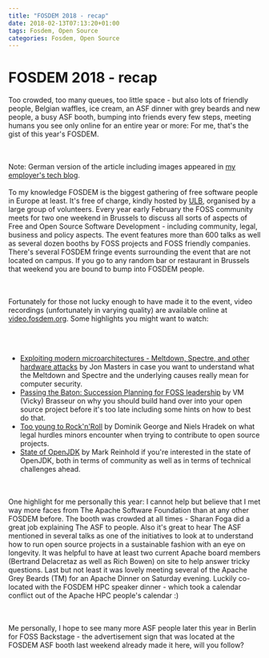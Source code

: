 ```yaml
---
title: "FOSDEM 2018 - recap"
date: 2018-02-13T07:13:20+01:00
tags: Fosdem, Open Source 
categories: Fosdem, Open Source
---
```


# FOSDEM 2018 - recap


Too crowded, too many queues, too little space - but also lots of friendly people, Belgian waffles, ice cream, an ASF 
dinner with grey beards and new people, a busy ASF booth, bumping into friends every few steps, meeting humans you see 
only online for an entire year or more: For me, that's the gist of this year's FOSDEM.


<br><br>
Note: German version of the article including images appeared in <a
href="http://tech.europace.de/fosdem-2018/">my employer's tech blog</a>.
<br><br>
To my knowledge FOSDEM is the biggest gathering of free software people in Europe at least. It's free of charge, kindly 
hosted by <a href="http://www.ulb.ac.be">ULB</a>, organised by a large group of volunteers. Every year early February 
the FOSS community meets for two one weekend in Brussels to discuss all sorts of aspects of Free and Open Source 
Software Development - including community, legal, business and policy aspects. The event features more than 600 talks 
as well as several dozen booths by FOSS projects and FOSS friendly companies. There's several FOSDEM fringe events 
surrounding the event that are not located on campus. If you go to any random bar or restaurant in Brussels that 
weekend you are bound to bump into FOSDEM people.

<br><br>
Fortunately for those not lucky enough to have made it to the event, video recordings (unfortunately in varying 
quality) are available online at <a href="http://video.fosdem.org">video.fosdem.org</a>. Some highlights you might want 
to watch:

<br><br>
<ul>
<li><a href="https://fosdem.org/2018/schedule/event/closing_keynote/">Exploiting modern microarchitectures - Meltdown, 
Spectre, and other hardware attacks</a> by Jon Masters in case you want to understand what the Meltdown and Spectre and 
the underlying causes really mean for computer security.
<li><a href="https://fosdem.org/2018/schedule/event/community_passing_the_batton_foss_leadership/">Passing the Baton: 
Succession Planning for FOSS leadership</a> by VM (Vicky) Brasseur on why you should build hand over into your open 
source project before it's too late including some hints on how to best do that.
<li><a href="https://fosdem.org/2018/schedule/event/too_young_to_rock_n_roll/"> Too young to Rock'n'Roll</a> by Dominik 
George and Niels Hradek on what legal hurdles minors encounter when trying to contribute to open source projects.
<li><a href="https://fosdem.org/2018/schedule/event/state_openjdk/">State of OpenJDK</a> by Mark Reinhold if you're 
interested in the state of OpenJDK, both in terms of community as well as in terms of technical challenges ahead.
</ul>

<br><br>
One highlight for me personally this year: I cannot help but believe that I met way more faces from The Apache Software 
Foundation than at any other FOSDEM before. The booth was crowded at all times - Sharan Foga did a great job explaining 
The ASF to people. Also it's great to hear The ASF mentioned in several talks as one of the initiatives to look at to 
understand how to run open source projects in a sustainable fashion with an eye on longevity. It was helpful to have at 
least two current Apache board members (Bertrand Delacretaz as well as Rich Bowen) on site to help answer tricky 
questions. Last but not least it was lovely meeting several of the Apache Grey Beards (TM) for an Apache Dinner on 
Saturday evening. Luckily co-located with the FOSDEM HPC speaker dinner - which took a calendar conflict out of the 
Apache HPC people's calendar :)

<br><br>
Me personally, I hope to see many more ASF people later this year in Berlin for FOSS Backstage - the advertisement sign 
that was located at the FOSDEM ASF booth last weekend already made it here, will you follow?


